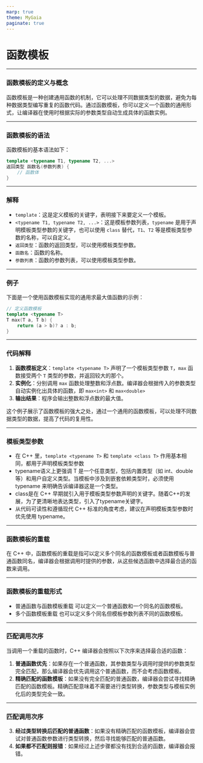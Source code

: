 ```yaml
---
marp: true
theme: MyGaia
paginate: true
---
```

<!-- _class: lead -->
# **函数模板**

---

### **函数模板的定义与概念**
函数模板是一种创建通用函数的机制，它可以处理不同数据类型的数据，避免为每种数据类型编写重复的函数代码。通过函数模板，你可以定义一个函数的通用形式，让编译器在使用时根据实际的参数类型自动生成具体的函数实例。

---

### **函数模板的语法**
函数模板的基本语法如下：
```cpp
template <typename T1, typename T2, ...>
返回类型 函数名(参数列表) {
    // 函数体
}
```

---

### **解释**
- `template`：这是定义模板的关键字，表明接下来要定义一个模板。
- `<typename T1, typename T2, ...>`：这是模板参数列表，`typename` 是用于声明模板类型参数的关键字，也可以使用 `class` 替代，`T1`、`T2` 等是模板类型参数的名称，可以自定义。
- `返回类型`：函数的返回类型，可以使用模板类型参数。
- `函数名`：函数的名称。
- `参数列表`：函数的参数列表，可以使用模板类型参数。

---

### **例子**
下面是一个使用函数模板实现的通用求最大值函数的示例：
```cpp
// 定义函数模板
template <typename T>
T max(T a, T b) {
    return (a > b)? a : b;
}
```

---

### **代码解释**

1. **函数模板定义**：`template <typename T>` 声明了一个模板类型参数 `T`，`max` 函数接受两个 `T` 类型的参数，并返回较大的那个。
2. **实例化**：分别调用 `max` 函数处理整数和浮点数。编译器会根据传入的参数类型自动实例化出具体的函数，即 `max<int>` 和 `max<double>`
3. **输出结果**：程序会输出整数和浮点数的最大值。

这个例子展示了函数模板的强大之处，通过一个通用的函数模板，可以处理不同数据类型的数据，提高了代码的复用性。

---

### **模板类型参数**

+ 在 C++ 里，`template <typename T>` 和 `template <class T>` 作用基本相同，都用于声明模板类型参数
+ typename语义上更强调 T 是一个任意类型，包括内置类型（如 int、double等）和用户自定义类型。当模板中涉及到嵌套依赖类型时，必须使用 typename 来明确告诉编译器这是一个类型。
+ class是在 C++ 早期就引入用于模板类型参数声明的关键字。随着C++的发展，为了更清晰地表达类型，引入了typename关键字。 
+ 从代码可读性和遵循现代 C++ 标准的角度考虑，建议在声明模板类型参数时优先使用 typename。

---

### **函数模板的重载**
在 C++ 中，函数模板的重载是指可以定义多个同名的函数模板或者函数模板与普通函数同名，编译器会根据调用时提供的参数，从这些候选函数中选择最合适的函数来调用。

---

### **函数模板的重载形式**
+ 普通函数与函数模板重载
可以定义一个普通函数和一个同名的函数模板。
+ 多个函数模板重载
也可以定义多个同名但模板参数列表不同的函数模板。

---

### **匹配调用次序**

当调用一个重载的函数时，C++ 编译器会按照以下次序来选择最合适的函数：
1. **普通函数优先**：如果存在一个普通函数，其参数类型与调用时提供的参数类型完全匹配，那么编译器会优先调用这个普通函数，而不会考虑函数模板。
2. **精确匹配的函数模板**：如果没有完全匹配的普通函数，编译器会尝试寻找精确匹配的函数模板。精确匹配意味着不需要进行类型转换，参数类型与模板实例化后的类型完全一致。
   
---

### **匹配调用次序**

3. **经过类型转换后匹配的普通函数**：如果没有精确匹配的函数模板，编译器会尝试对普通函数参数进行类型转换，然后寻找能够匹配的普通函数。
4. **如果都不匹配则报错**：如果经过上述步骤都没有找到合适的函数，编译器会报错。
 